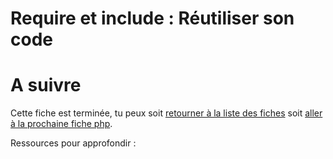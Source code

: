# Require et include : Réutiliser son code

# A suivre

Cette fiche est terminée, tu peux soit [retourner à la liste des fiches](../README.md) soit [aller à la prochaine fiche php](./php-et-html.md).

Ressources pour approfondir :
